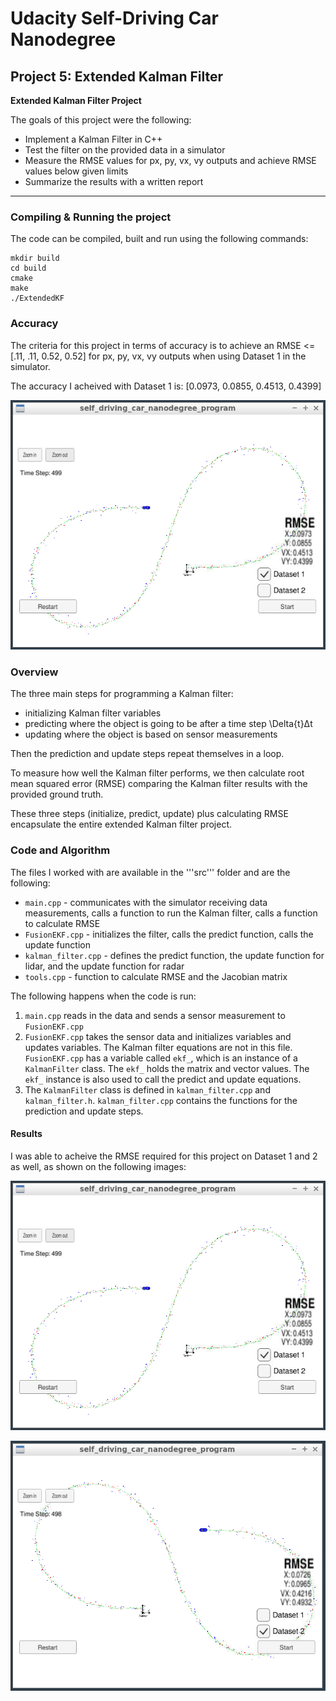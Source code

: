 # **Udacity Self-Driving Car Nanodegree** 

## Project 5: Extended Kalman Filter

**Extended Kalman Filter Project**

The goals of this project were the following:
* Implement a Kalman Filter in C++
* Test the filter on the provided data in a simulator
* Measure the RMSE values for px, py, vx, vy outputs and achieve RMSE values below given limits
* Summarize the results with a written report

---

[//]: # (Image References)

[image1]: https://github.com/gyadam/kalman-filter/blob/master/images/dataset1.PNG "Result on Dataset 1"
[image2]: https://github.com/gyadam/kalman-filter/blob/master/images/dataset2.PNG "Result on Dataset 2"

### Compiling & Running the project

The code can be compiled, built and run using the following commands:

```
mkdir build
cd build
cmake
make
./ExtendedKF
```

### Accuracy

The criteria for this project in terms of accuracy is to achieve an RMSE <=  [.11, .11, 0.52, 0.52] for px, py, vx, vy outputs when using Dataset 1 in the simulator.

The accuracy I acheived with Dataset 1 is: [0.0973, 0.0855, 0.4513, 0.4399]

![alt text][image1]

### Overview

The three main steps for programming a Kalman filter:

* initializing Kalman filter variables
* predicting where the object is going to be after a time step \Delta{t}Δt
* updating where the object is based on sensor measurements

Then the prediction and update steps repeat themselves in a loop.

To measure how well the Kalman filter performs, we then calculate root mean squared error (RMSE) comparing the Kalman filter results with the provided ground truth.

These three steps (initialize, predict, update) plus calculating RMSE encapsulate the entire extended Kalman filter project.

### Code and Algorithm

The files I worked with are available in the '''src''' folder and are the following:

* ```main.cpp``` - communicates with the simulator receiving data measurements, calls a function to run the Kalman filter, calls a function to calculate RMSE
* ```FusionEKF.cpp``` - initializes the filter, calls the predict function, calls the update function
* ```kalman_filter.cpp``` - defines the predict function, the update function for lidar, and the update function for radar
* ```tools.cpp``` - function to calculate RMSE and the Jacobian matrix

The following happens when the code is run:

1. ```main.cpp``` reads in the data and sends a sensor measurement to ```FusionEKF.cpp```
2. ```FusionEKF.cpp``` takes the sensor data and initializes variables and updates variables. The Kalman filter equations are not in this file. ```FusionEKF.cpp``` has a variable called ```ekf_```, which is an instance of a ```KalmanFilter``` class. The ```ekf_``` holds the matrix and vector values. The ```ekf_``` instance is also used to call the predict and update equations.
3. The ```KalmanFilter``` class is defined in ```kalman_filter.cpp``` and ```kalman_filter.h```. ```kalman_filter.cpp``` contains the functions for the prediction and update steps.

#### Results

I was able to acheive the RMSE required for this project on Dataset 1 and 2 as well, as shown on the following images:

![alt text][image1]

![alt text][image2]
